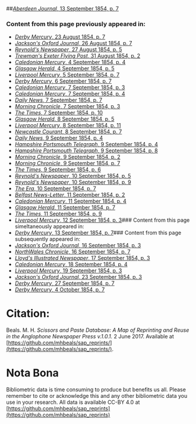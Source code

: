 ##[*Aberdeen Journal*, 13 September 1854, p. 7](https://mhbeals.github.io/sap_html/Aberdeen-Journal/Aberdeen-Journal-13-September-1854-p-7)

### Content from this page previously appeared in:
+ [*Derby Mercury*, 23 August 1854, p. 7](https://mhbeals.github.io/sap_html/Derby-Mercury/Derby-Mercury-23-August-1854-p-7)
+ [*Jackson's Oxford Journal*, 26 August 1854, p. 7](https://mhbeals.github.io/sap_html/Jackson's-Oxford-Journal/Jackson's-Oxford-Journal-26-August-1854-p-7)
+ [*Reynold's Newspaper*, 27 August 1854, p. 5](https://mhbeals.github.io/sap_html/Reynold's-Newspaper/Reynold's-Newspaper-27-August-1854-p-5)
+ [*Trewman's Exeter Flying Post*, 31 August 1854, p. 2](https://mhbeals.github.io/sap_html/Trewman's-Exeter-Flying-Post/Trewman's-Exeter-Flying-Post-31-August-1854-p-2)
+ [*Caledonian Mercury*, 4 September 1854, p. 4](https://mhbeals.github.io/sap_html/Caledonian-Mercury/Caledonian-Mercury-4-September-1854-p-4)
+ [*Glasgow Herald*, 4 September 1854, p. 5](https://mhbeals.github.io/sap_html/Glasgow-Herald/Glasgow-Herald-4-September-1854-p-5)
+ [*Liverpool Mercury*, 5 September 1854, p. 7](https://mhbeals.github.io/sap_html/Liverpool-Mercury/Liverpool-Mercury-5-September-1854-p-7)
+ [*Derby Mercury*, 6 September 1854, p. 7](https://mhbeals.github.io/sap_html/Derby-Mercury/Derby-Mercury-6-September-1854-p-7)
+ [*Caledonian Mercury*, 7 September 1854, p. 3](https://mhbeals.github.io/sap_html/Caledonian-Mercury/Caledonian-Mercury-7-September-1854-p-3)
+ [*Caledonian Mercury*, 7 September 1854, p. 4](https://mhbeals.github.io/sap_html/Caledonian-Mercury/Caledonian-Mercury-7-September-1854-p-4)
+ [*Daily News*, 7 September 1854, p. 7](https://mhbeals.github.io/sap_html/Daily-News/Daily-News-7-September-1854-p-7)
+ [*Morning Chronicle*, 7 September 1854, p. 3](https://mhbeals.github.io/sap_html/Morning-Chronicle/Morning-Chronicle-7-September-1854-p-3)
+ [*The Times*, 7 September 1854, p. 10](https://mhbeals.github.io/sap_html/The-Times/The-Times-7-September-1854-p-10)
+ [*Glasgow Herald*, 8 September 1854, p. 5](https://mhbeals.github.io/sap_html/Glasgow-Herald/Glasgow-Herald-8-September-1854-p-5)
+ [*Liverpool Mercury*, 8 September 1854, p. 11](https://mhbeals.github.io/sap_html/Liverpool-Mercury/Liverpool-Mercury-8-September-1854-p-11)
+ [*Newcastle Courant*, 8 September 1854, p. 7](https://mhbeals.github.io/sap_html/Newcastle-Courant/Newcastle-Courant-8-September-1854-p-7)
+ [*Daily News*, 9 September 1854, p. 4](https://mhbeals.github.io/sap_html/Daily-News/Daily-News-9-September-1854-p-4)
+ [*Hampshire Portsmouth Telegraph*, 9 September 1854, p. 4](https://mhbeals.github.io/sap_html/Hampshire-Portsmouth-Telegraph/Hampshire-Portsmouth-Telegraph-9-September-1854-p-4)
+ [*Hampshire Portsmouth Telegraph*, 9 September 1854, p. 8](https://mhbeals.github.io/sap_html/Hampshire-Portsmouth-Telegraph/Hampshire-Portsmouth-Telegraph-9-September-1854-p-8)
+ [*Morning Chronicle*, 9 September 1854, p. 2](https://mhbeals.github.io/sap_html/Morning-Chronicle/Morning-Chronicle-9-September-1854-p-2)
+ [*Morning Chronicle*, 9 September 1854, p. 7](https://mhbeals.github.io/sap_html/Morning-Chronicle/Morning-Chronicle-9-September-1854-p-7)
+ [*The Times*, 9 September 1854, p. 6](https://mhbeals.github.io/sap_html/The-Times/The-Times-9-September-1854-p-6)
+ [*Reynold's Newspaper*, 10 September 1854, p. 5](https://mhbeals.github.io/sap_html/Reynold's-Newspaper/Reynold's-Newspaper-10-September-1854-p-5)
+ [*Reynold's Newspaper*, 10 September 1854, p. 9](https://mhbeals.github.io/sap_html/Reynold's-Newspaper/Reynold's-Newspaper-10-September-1854-p-9)
+ [*The Era*, 10 September 1854, p. 7](https://mhbeals.github.io/sap_html/The-Era/The-Era-10-September-1854-p-7)
+ [*Belfast News-Letter*, 11 September 1854, p. 2](https://mhbeals.github.io/sap_html/Belfast-News-Letter/Belfast-News-Letter-11-September-1854-p-2)
+ [*Caledonian Mercury*, 11 September 1854, p. 4](https://mhbeals.github.io/sap_html/Caledonian-Mercury/Caledonian-Mercury-11-September-1854-p-4)
+ [*Glasgow Herald*, 11 September 1854, p. 7](https://mhbeals.github.io/sap_html/Glasgow-Herald/Glasgow-Herald-11-September-1854-p-7)
+ [*The Times*, 11 September 1854, p. 9](https://mhbeals.github.io/sap_html/The-Times/The-Times-11-September-1854-p-9)
+ [*Liverpool Mercury*, 12 September 1854, p. 3](https://mhbeals.github.io/sap_html/Liverpool-Mercury/Liverpool-Mercury-12-September-1854-p-3)### Content from this page simeltaneously appeared in:
+ [*Derby Mercury*, 13 September 1854, p. 7](https://mhbeals.github.io/sap_html/Derby-Mercury/Derby-Mercury-13-September-1854-p-7)### Content from this page subsequently appeared in:
+ [*Jackson's Oxford Journal*, 16 September 1854, p. 3](https://mhbeals.github.io/sap_html/Jackson's-Oxford-Journal/Jackson's-Oxford-Journal-16-September-1854-p-3)
+ [*NorthWales Chronicle*, 16 September 1854, p. 7](https://mhbeals.github.io/sap_html/NorthWales-Chronicle/NorthWales-Chronicle-16-September-1854-p-7)
+ [*Lloyd's Illustrated Newspaper*, 17 September 1854, p. 3](https://mhbeals.github.io/sap_html/Lloyd's-Illustrated-Newspaper/Lloyd's-Illustrated-Newspaper-17-September-1854-p-3)
+ [*Caledonian Mercury*, 18 September 1854, p. 4](https://mhbeals.github.io/sap_html/Caledonian-Mercury/Caledonian-Mercury-18-September-1854-p-4)
+ [*Liverpool Mercury*, 19 September 1854, p. 3](https://mhbeals.github.io/sap_html/Liverpool-Mercury/Liverpool-Mercury-19-September-1854-p-3)
+ [*Jackson's Oxford Journal*, 23 September 1854, p. 3](https://mhbeals.github.io/sap_html/Jackson's-Oxford-Journal/Jackson's-Oxford-Journal-23-September-1854-p-3)
+ [*Derby Mercury*, 27 September 1854, p. 7](https://mhbeals.github.io/sap_html/Derby-Mercury/Derby-Mercury-27-September-1854-p-7)
+ [*Derby Mercury*, 4 October 1854, p. 7](https://mhbeals.github.io/sap_html/Derby-Mercury/Derby-Mercury-4-October-1854-p-7)
                    
# Citation: 

Beals. M. H. *Scissors and Paste Database: A Map of Reprinting and Reuse in the Anglophone Newspaper Press v.1.0.1.* 2 June 2017. Available at [https://github.com/mhbeals/sap_reprints/](https://github.com/mhbeals/sap_reprints/). 
                    
# Nota Bona

Bibliometric data is time consuming to produce but benefits us all. Please remember to cite or acknowledge this and any other bibliometric data you use in your research. All data is available CC-BY 4.0 at [https://github.com/mhbeals/sap_reprints](https://github.com/mhbeals/sap_reprints)